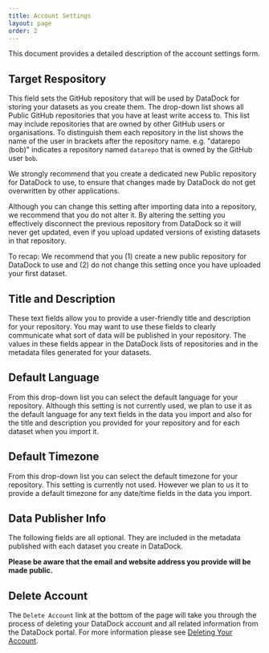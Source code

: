 ```yaml
---
title: Account Settings
layout: page
order: 2
---
```


This document provides a detailed description of the account settings form.

## Target Respository

This field sets the GitHub repository that will be used by DataDock for storing your datasets as you create them.
The drop-down list shows all Public GitHub repositories that you have at least write access to. This list may include repositories
that are owned by other GitHub users or organisations. To distinguish them each repository in the list shows the name of the user 
in brackets after the repository name. e.g. "datarepo (bob)" indicates a repository named `datarepo` that is owned by the GitHub user `bob`.

We strongly recommend that you create a dedicated new Public repository for DataDock to use, to ensure that changes made by DataDock
do not get overwritten by other applications. 

Although you can change this setting after importing data into a repository, we recommend that you do not alter it. By altering the setting you 
effectively disconnect the previous repository from DataDock so it will never get updated, even if you upload updated versions
of existing datasets in that repository.

To recap: We recommend that you (1) create a new public repository for DataDock to use and (2) do not change this setting once you 
have uploaded your first dataset.

## Title and Description

These text fields allow you to provide a user-friendly title and description for your repository. You may want to use these fields to clearly communicate
what sort of data will be published in your repository. The values in these fields appear in the DataDock lists of repositories and in the 
metadata files generated for your datasets.

## Default Language

From this drop-down list you can select the default language for your repository. Although this setting is not currently used, we plan to use it as the
default language for any text fields in the data you import and also for the title and description you provided for your repository and for each dataset
when you import it.

## Default Timezone

From this drop-down list you can select the default timezone for your repository. This setting is currently not used. However we plan to us it to provide
a default timezone for any date/time fields in the data you import.

## Data Publisher Info

The following fields are all optional. They are included in the metadata published with each dataset you create in DataDock. 

**Please be aware that the email and website address you provide will be made public.**

## Delete Account

The `Delete Account` link at the bottom of the page will take you through the process of deleting your DataDock account and all related information from
the DataDock portal. For more information please see [Deleting Your Account](./deleting-your-account.html).